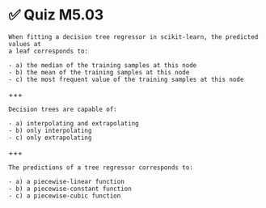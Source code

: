 # ✅ Quiz M5.03

```{admonition} Question
When fitting a decision tree regressor in scikit-learn, the predicted values at
a leaf corresponds to:

- a) the median of the training samples at this node
- b) the mean of the training samples at this node
- c) the most frequent value of the training samples at this node
```

+++

```{admonition} Question
Decision trees are capable of:

- a) interpolating and extrapolating
- b) only interpolating
- c) only extrapolating
```

+++

```{admonition} Question
The predictions of a tree regressor corresponds to:

- a) a piecewise-linear function
- b) a piecewise-constant function
- c) a piecewise-cubic function
```
